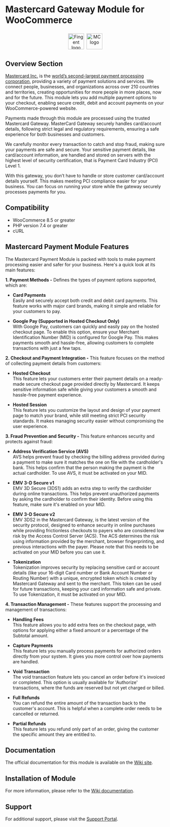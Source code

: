 # Mastercard Gateway Module for WooCommerce 

<p align="center" style="margin-top: 25px;">
<a href="https://www.fingent.com/"><img alt="Fingent logo" height="50px" src="https://www.fingent.com/wp-content/uploads/Fingent-Logo-01.png"/></a>&nbsp;&nbsp;<img alt="MC logo" height="50px" src="https://mpgs.fingent.wiki/wp-content/uploads/2025/04/mastercard-logo.png"/>
</p>

## Overview Section

[Mastercard Inc.](https://www.mastercard.co.in/en-in.html) is the [world’s second-largest payment processing corporation](https://www.investopedia.com/terms/m/mastercard-card.asp), providing a variety of payment solutions and services. We connect people, businesses, and organizations across over 210 countries and territories, creating opportunities for more people in more places, now and for the future. This module lets you add multiple payment options to your checkout, enabling secure credit, debit and account payments on your WooCommerce-powered website.

Payments made through this module are processed using the trusted Mastercard Gateway. MasterCard Gateway securely handles card/account details, following strict legal and regulatory requirements, ensuring a safe experience for both businesses and customers.

We carefully monitor every transaction to catch and stop fraud, making sure your payments are safe and secure. Your sensitive payment details, like card/account information, are handled and stored on servers with the highest level of security certification, that is Payment Card Industry (PCI) Level 1.

With this gateway, you don’t have to handle or store customer card/account details yourself. This makes meeting PCI compliance easier for your business. You can focus on running your store while the gateway securely processes payments for you.


## Compatibility

- WooCommerce 8.5 or greater
- PHP version 7.4 or greater
- cURL

## Mastercard Payment Module Features

The Mastercard Payment Module is packed with tools to make payment processing easier and safer for your business. Here's a quick look at its main features:


**1. Payment Methods -** Defines the types of payment options supported, which are:

   - **Card Payments**<br/>
Easily and securely accept both credit and debit card payments. This feature works with major card brands, making it simple and reliable for your customers to pay.

   - **Google Pay (Supported in Hosted Checkout Only)**<br/>
With Google Pay, customers can quickly and easily pay on the hosted checkout page. To enable this option, ensure your Merchant Identification Number (MID) is configured for Google Pay. This makes payments smooth and hassle-free, allowing customers to complete transactions with just a few taps.

**2. Checkout and Payment Integration -** This feature focuses on the method of collecting payment details from customers:

   - **Hosted Checkout**<br/>
This feature lets your customers enter their payment details on a ready-made secure checkout page provided directly by Mastercard. It keeps sensitive information safe while giving your customers a smooth and hassle-free payment experience.

   - **Hosted Session**<br/>
This feature lets you customize the layout and design of your payment page to match your brand, while still meeting strict PCI security standards. It makes managing security easier without compromising the user experience.

**3. Fraud Prevention and Security -** This feature enhances security and protects against fraud:

   - **Address Verification Service (AVS)**<br/>
AVS helps prevent fraud by checking the billing address provided during a payment to make sure it matches the one on file with the cardholder's bank. This helps confirm that the person making the payment is the actual cardholder. To use AVS, it must be activated on your MID.

   - **EMV 3-D Secure v1**<br/>
EMV 3D Secure (3DS1) adds an extra step to verify the cardholder during online transactions. This helps prevent unauthorized payments by asking the cardholder to confirm their identity. Before using this feature, make sure it's enabled on your MID.

   - **EMV 3-D Secure v2**<br/>
EMV 3DS2 in the Mastercard Gateway, is the latest version of the security protocol, designed to enhance security in online purchases while providing frictionless checkouts to payers who are considered low risk by the Access Control Server (ACS). The ACS determines the risk using information provided by the merchant, browser fingerprinting, and previous interactions with the payer. Please note that this needs to be activated on your MID before you can use it.

   - **Tokenization**<br/>
Tokenization improves security by replacing sensitive card or account details (like your 16-digit Card number or Bank Account Number or Routing Number) with a unique, encrypted token which is created by Mastercard Gateway and sent to the merchant. This token can be used for future transactions, keeping your card information safe and private. To use Tokenization, it must be activated on your MID.

**4. Transaction Management -** These features support the processing and management of transactions:

   - **Handling Fees**<br/>
This feature allows you to add extra fees on the checkout page, with options for applying either a fixed amount or a percentage of the Subtotal amount.

   - **Capture Payments**<br/>
This feature lets you manually process payments for authorized orders directly from your system. It gives you more control over how payments are handled.

   - **Void Transaction**<br/>
The void transaction feature lets you cancel an order before it's invoiced or completed. This option is usually available for 'Authorize' transactions, where the funds are reserved but not yet charged or billed.

   - **Full Refunds**<br/>
You can refund the entire amount of the transaction back to the customer's account. This is helpful when a complete order needs to be cancelled or returned.

   - **Partial Refunds**<br/>
This feature lets you refund only part of an order, giving the customer the specific amount they are entitled to.

## Documentation
The official documentation for this module is available on the [Wiki site](https://mpgs.fingent.wiki/enterprise/woocommerce-mastercard-gateway/overview-and-feature-support).

## Installation of Module
For more information, please refer to the [Wiki documentation](https://mpgs.fingent.wiki/enterprise/woocommerce-mastercard-gateway/installation).

## Support
For additional support, please visit the [Support Portal](https://mpgsfgs.atlassian.net/servicedesk/customer/user/login?destination=portals).